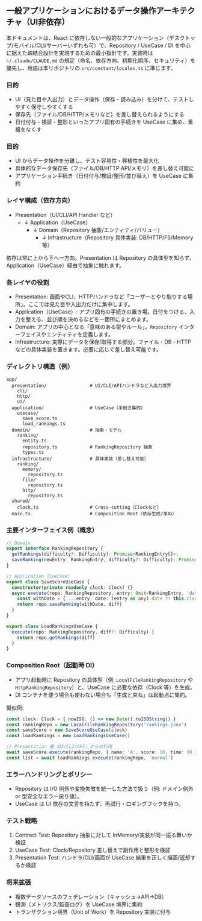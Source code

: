 ## 一般アプリケーションにおけるデータ操作アーキテクチャ（UI非依存）

本ドキュメントは、React に依存しない一般的なアプリケーション（デスクトップ/モバイル/CLI/サーバーいずれも可）で、Repository / UseCase / DI を中心に据えた疎結合設計を実現するための最小指針です。実装時は `~/.claude/CLAUDE.md` の規定（命名、依存方向、初期化順序、セキュリティ）を優先し、用語は本リポジトリの `src/constant/locales.ts` に準じます。

### 目的
- UI（見た目や入出力）とデータ操作（保存・読み込み）を分けて、テストしやすく保守しやすくする
- 保存先（ファイル/DB/HTTP/メモリなど）を差し替えられるようにする
- 日付付与・検証・整形といったアプリ固有の手続きを UseCase に集め、重複をなくす

### 目的
- UI からデータ操作を分離し、テスト容易性・移植性を最大化
- 具体的なデータ保存先（ファイル/DB/HTTP API/メモリ）を差し替え可能に
- アプリケーション手続き（日付付与/検証/整形/並び替え）を UseCase に集約

### レイヤ構成（依存方向）
- Presentation（UI/CLI/API Handler など）
  - ↓ Application（UseCase）
    - ↓ Domain（Repository 抽象/エンティティ/バリュー）
      - ↓ Infrastructure（Repository 具体実装: DB/HTTP/FS/Memory 等）

依存は常に上から下へ一方向。Presentation は Repository の具体型を知らず、Application（UseCase）経由で抽象に触れます。

### 各レイヤの役割
- Presentation: 画面やCLI、HTTPハンドラなど「ユーザーとやり取りする場所」。ここでは見た目や入出力だけに集中します。
- Application（UseCase）: アプリ固有の手続きの置き場。日付をつける、入力を整える、並び順を決めるなどを一箇所にまとめます。
- Domain: アプリの中心となる「意味のある型やルール」。`Repository` インターフェイスやエンティティを定義します。
- Infrastructure: 実際にデータを保存/取得する部分。ファイル・DB・HTTPなどの具体実装を置きます。必要に応じて差し替え可能です。

### ディレクトリ構造（例）
```
app/
  presentation/                # UI/CLI/APIハンドラなど入出力境界
    cli/
    http/
    ui/
  application/                 # UseCase（手続き集約）
    usecase/
      save_score.ts
      load_rankings.ts
  domain/                      # 抽象・モデル
    ranking/
      entity.ts
      repository.ts            # RankingRepository 抽象
      types.ts
  infrastructure/              # 具体実装（差し替え可能）
    ranking/
      memory/
        repository.ts
      file/
        repository.ts
      http/
        repository.ts
  shared/
    clock.ts                   # Cross-cutting（Clockなど）
  main.ts                      # Composition Root（依存生成/束ね）
```

### 主要インターフェイス例（概念）
```ts
// Domain
export interface RankingRepository {
  getRankings(difficulty?: Difficulty): Promise<RankingEntry[]>;
  saveRanking(newEntry: RankingEntry, difficulty?: Difficulty): Promise<RankingEntry[]>;
}

// Application（UseCase）
export class SaveScoreUseCase {
  constructor(private readonly clock: Clock) {}
  async execute(repo: RankingRepository, entry: Omit<RankingEntry, 'date'> | RankingEntry, diff?: Difficulty) {
    const withDate = { ...entry, date: (entry as any).date ?? this.clock.nowISO() } as RankingEntry
    return repo.saveRanking(withDate, diff)
  }
}

export class LoadRankingsUseCase {
  execute(repo: RankingRepository, diff?: Difficulty) {
    return repo.getRankings(diff)
  }
}
```

### Composition Root（起動時 DI）
- アプリ起動時に Repository の具体型（例: `LocalFileRankingRepository` や `HttpRankingRepository`）と、UseCase に必要な依存（Clock 等）を生成。
- DI コンテナを使う場合も使わない場合も「生成と束ね」は起動点に集約。

擬似例:
```ts
const clock: Clock = { nowISO: () => new Date().toISOString() }
const rankingRepo = new LocalFileRankingRepository('rankings.json')
const saveScore = new SaveScoreUseCase(clock)
const loadRankings = new LoadRankingsUseCase()

// Presentation 層（UI/CLI/API）からの利用
await saveScore.execute(rankingRepo, { name: 'A', score: 10, time: 30 }, 'normal')
const list = await loadRankings.execute(rankingRepo, 'normal')
```

### エラーハンドリングとポリシー
- Repository は I/O 例外や変換失敗を統一した方法で扱う（例: ドメイン例外 or 型安全なエラー戻り値）。
- UseCase は UI 依存の文言を持たず、再試行・ロギングフックを持つ。

### テスト戦略
1) Contract Test: Repository 抽象に対して InMemory/実装が同一振る舞いか検証
2) UseCase Test: Clock/Repository 差し替えで副作用と整形を検証
3) Presentation Test: ハンドラ/CLI/画面が UseCase 結果を正しく描画/返却するか検証

### 将来拡張
- 複数データソースのフェデレーション（キャッシュ→API→DB）
- 観測（メトリクス/監査ログ）を UseCase 境界に集約
- トランザクション境界（Unit of Work）を Repository 実装に付与


